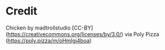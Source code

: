 # Credit

Chicken by madtrollstudio [CC-BY] (https://creativecommons.org/licenses/by/3.0/) via Poly Pizza (https://poly.pizza/m/oHmIgi4boa)
